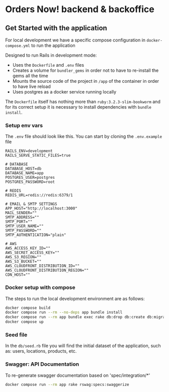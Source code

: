 # Orders Now! backend & backoffice

## Get Started with the application

For local development we have a specific compose configuration in `docker-compose.yml` to run the application

Designed to run Rails in development mode:
- Uses the `Dockerfile` and `.env` files
- Creates a volume for `bundler_gems` in order not to have to re-install the gems all the time
- Mounts the source code of the project in `/app` of the container in order to have live reload
- Uses postgres as a docker service running locally

The `Dockerfile` itself has nothing more than `ruby:3.2.3-slim-bookworm` and for its correct setup it is necessary to install dependencies with `bundle install`.

### Setup env vars

The `.env` file should look like this. You can start by cloning the `.env.example` file

```
RAILS_ENV=development
RAILS_SERVE_STATIC_FILES=true

# DATABASE
DATABASE_HOST=db
DATABASE_NAME=app
POSTGRES_USER=postgres
POSTGRES_PASSWORD=root

# REDIS
REDIS_URL=redis://redis:6379/1

# EMAIL & SMTP SETTINGS
APP_HOST="http://localhost:3000"
MAIL_SENDER=""
SMTP_ADDRESS=""
SMTP_PORT=""
SMTP_USER_NAME=""
SMTP_PASSWORD=""
SMTP_AUTHENTICATION="plain"

# AWS
AWS_ACCESS_KEY_ID=""
AWS_SECRET_ACCESS_KEY=""
AWS_S3_REGION=""
AWS_S3_BUCKET=""
AWS_CLOUDFRONT_DISTRIBUTION_ID=""
AWS_CLOUDFRONT_DISTRIBUTION_REGION=""
CDN_HOST=""
```

### Docker setup with compose

The steps to run the local development environment are as follows:

```bash
docker compose build
docker compose run --rm --no-deps app bundle install
docker compose run --rm app bundle exec rake db:drop db:create db:migrate db:seed
docker compose up
```

### Seed file

In the `db/seed.rb` file you will find the initial dataset of the application, such as: users, locations, products, etc.

### Swagger: API Documentation

To re-generate swagger documentation based on 'spec/integration/*'

```bash
docker compose run --rm app rake rswag:specs:swaggerize
```